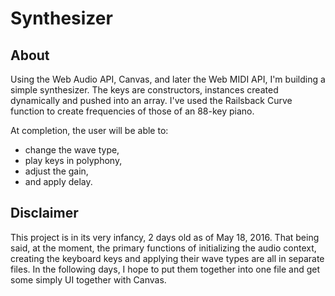 Synthesizer
===========

About
-----------------------
Using the Web Audio API, Canvas, and later the Web MIDI API, I'm building a simple synthesizer.  The keys are constructors, instances created dynamically and pushed into an array.  I've used the Railsback Curve function to create frequencies of those of an 88-key piano.  

At completion, the user will be able to:
* change the wave type,
* play keys in polyphony,
* adjust the gain,
* and apply delay.

Disclaimer
----------
This project is in its very infancy, 2 days old as of May 18, 2016.  That being said, at the moment, the primary functions of initializing the audio context, creating the keyboard keys and applying their wave types are all in separate files.  In the following days, I hope to put them together into one file and get some simply UI together with Canvas.
